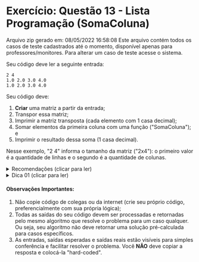 # Exercício: Questão 13 - Lista Programação (SomaColuna)

Arquivo zip gerado em: 08/05/2022 16:58:08 
Este arquivo contém todos os casos de teste cadastrados até o momento, disponível apenas para professores/monitores. 
Para alterar um caso de teste acesse o sistema. 


Seu código deve ler a seguinte entrada:

```
2 4
1.0 2.0 3.0 4.0
1.0 2.0 3.0 4.0
```
Seu código deve:
1. **Criar** uma matriz a partir da entrada;
2. Transpor essa matriz;
3. Imprimir a matriz transposta (cada elemento com 1 casa decimal);
4. Somar elementos da primeira coluna com uma função ("SomaColuna"); e
5. Imprimir o resultado dessa soma (1 casa decimal).

Nesse exemplo, "2 4" informa o tamanho da matriz ("2x4"): o primeiro valor é a quantidade de linhas e o segundo é a quantidade de colunas. 


<details>
  <summary>Recomendações  (clicar para ler)</summary>
  1. Se decidir alocar memória para as matrizes, lembre-se de liberar essa memória também;
  2. Talvez seja interessante escrever funções para **criar**/**liberar**/**imprimir** matrizes (para re-uso nas próximas questões);
</details>

<details> <summary>Dica 01 (clicar para ler)</summary>Utilize uma matriz auxiliar (lembre-se de liberar o espaço alocado de ambas matrizes nesse caso).</details>



#### Observações Importantes:

1. Não copie código de colegas ou da internet (crie seu próprio código, preferencialmente com sua própria lógica);
2. Todas as saídas do seu código devem ser processadas e retornadas pelo mesmo algoritmo que resolve o problema para um caso qualquer. Ou seja, seu algoritmo não deve retornar uma solução pré-calculada para casos específicos.
3. As entradas, saídas esperadas e saídas reais estão visíveis para simples conferência e facilitar resolver o problema. Você **NÃO** deve copiar a resposta e colocá-la "hard-coded".